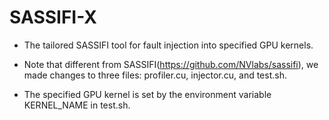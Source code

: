 # SASSIFI-X

* The tailored SASSIFI tool for fault injection into specified GPU kernels.

* Note that different from SASSIFI(https://github.com/NVlabs/sassifi), we made changes to three files: profiler.cu, injector.cu, and test.sh.

* The specified GPU kernel is set by the environment variable KERNEL_NAME in test.sh.

